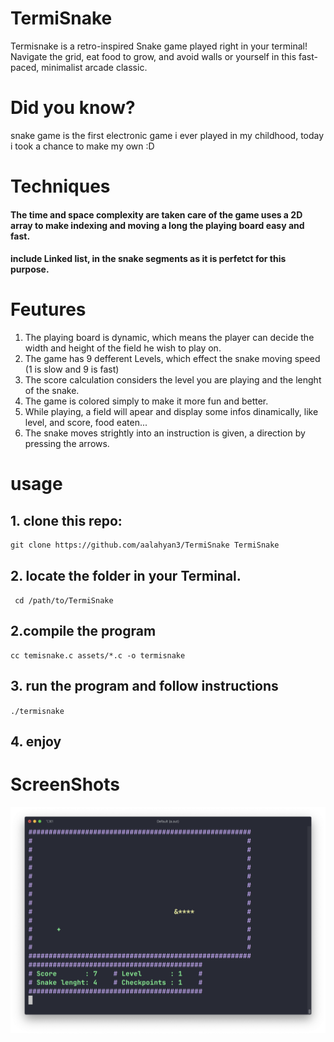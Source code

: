 # TermiSnake
 Termisnake is a retro-inspired Snake game played right in your terminal! Navigate the grid, eat food to grow, and avoid walls or yourself in this fast-paced, minimalist arcade classic.
# Did you know?
snake game is the first electronic game i ever played in my childhood, today i took a chance to make my own :D
# Techniques
#### The time and space complexity are taken care of the game uses a 2D array  to make indexing and moving a long the playing board easy and fast.
#### include Linked list, in the snake segments as it is perfetct for this purpose.
# Feutures
1. The playing board is dynamic, which means the player can decide the width and height of the field he wish to play on.
2. The game has 9 defferent Levels, which effect the snake moving speed (1 is slow and 9 is fast)
3. The score calculation considers the level you are playing and the lenght of the snake.
4. The game is colored simply to make it more fun and better.
5. While playing, a field will apear and display some infos dinamically, like level, and score, food eaten...
6. The snake moves strightly into an instruction is given, a direction by pressing the arrows.
# usage
## 1. clone this repo:
```
git clone https://github.com/aalahyan3/TermiSnake TermiSnake
```
## 2. locate the folder in your Terminal.
` cd /path/to/TermiSnake`
## 2.compile the program
```
cc temisnake.c assets/*.c -o termisnake
```
## 3. run the program and follow instructions
`./termisnake`
## 4. enjoy
# ScreenShots
![Game Screenshot](termisnake.png)
